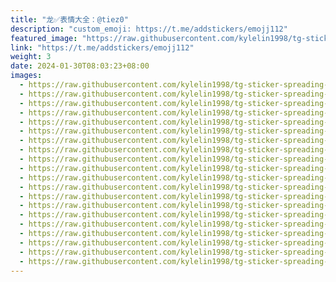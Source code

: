 ```yaml
---
title: "龙✅表情大全：@tiez0"
description: "custom_emoji: https://t.me/addstickers/emojj112"
featured_image: "https://raw.githubusercontent.com/kylelin1998/tg-sticker-spreading-worldwide-images/main/img/580b9995-f16a-41f0-84fe-3b9f40124bea.jpg"
link: "https://t.me/addstickers/emojj112"
weight: 3
date: 2024-01-30T08:03:23+08:00
images:
  - https://raw.githubusercontent.com/kylelin1998/tg-sticker-spreading-worldwide-images/main/img/580b9995-f16a-41f0-84fe-3b9f40124bea.jpg
  - https://raw.githubusercontent.com/kylelin1998/tg-sticker-spreading-worldwide-images/main/img/9868f571-c4f3-4e8b-a335-4a89aede8c50.jpg
  - https://raw.githubusercontent.com/kylelin1998/tg-sticker-spreading-worldwide-images/main/img/ec5d2816-8cc9-456e-ac97-fa971f8115b7.jpg
  - https://raw.githubusercontent.com/kylelin1998/tg-sticker-spreading-worldwide-images/main/img/d503a4c7-4872-448b-a9a6-33989c623ca2.jpg
  - https://raw.githubusercontent.com/kylelin1998/tg-sticker-spreading-worldwide-images/main/img/20bf3642-7dfb-4f89-8e55-807273bffa54.jpg
  - https://raw.githubusercontent.com/kylelin1998/tg-sticker-spreading-worldwide-images/main/img/f84f4c48-4e5a-4138-b92a-90adac342ed7.jpg
  - https://raw.githubusercontent.com/kylelin1998/tg-sticker-spreading-worldwide-images/main/img/fed3754a-a4ab-4bc3-b5a5-8cc181bc6074.jpg
  - https://raw.githubusercontent.com/kylelin1998/tg-sticker-spreading-worldwide-images/main/img/e0035b18-4f51-4949-b6d6-d0c04aef4063.jpg
  - https://raw.githubusercontent.com/kylelin1998/tg-sticker-spreading-worldwide-images/main/img/0f53d213-a57a-4ac5-8b59-0c0b138dec09.jpg
  - https://raw.githubusercontent.com/kylelin1998/tg-sticker-spreading-worldwide-images/main/img/98c22682-41d1-4af1-bf70-13e183baf14f.jpg
  - https://raw.githubusercontent.com/kylelin1998/tg-sticker-spreading-worldwide-images/main/img/a7d1d6a4-c0b8-43be-984d-694b6171c004.jpg
  - https://raw.githubusercontent.com/kylelin1998/tg-sticker-spreading-worldwide-images/main/img/01762237-026a-4e9d-a138-5daa77a3855e.jpg
  - https://raw.githubusercontent.com/kylelin1998/tg-sticker-spreading-worldwide-images/main/img/126c3ca5-43ea-4310-9026-d41f2ed02252.jpg
  - https://raw.githubusercontent.com/kylelin1998/tg-sticker-spreading-worldwide-images/main/img/c0703ac6-0ba0-4994-aefb-1401f7245e87.jpg
  - https://raw.githubusercontent.com/kylelin1998/tg-sticker-spreading-worldwide-images/main/img/2e6c5b8d-4cb3-46e4-a854-140113a53b5c.jpg
  - https://raw.githubusercontent.com/kylelin1998/tg-sticker-spreading-worldwide-images/main/img/9db982c1-c7aa-480b-b2ea-6f7902c7a264.jpg
  - https://raw.githubusercontent.com/kylelin1998/tg-sticker-spreading-worldwide-images/main/img/ab7f8c56-f174-4a30-9a7b-3b2759911bb7.jpg
  - https://raw.githubusercontent.com/kylelin1998/tg-sticker-spreading-worldwide-images/main/img/aa1072d7-7399-4c2f-8032-8cb1b0ac67d3.jpg
  - https://raw.githubusercontent.com/kylelin1998/tg-sticker-spreading-worldwide-images/main/img/2fb91db4-b9e5-4c82-933e-696f4fb29a6b.jpg
  - https://raw.githubusercontent.com/kylelin1998/tg-sticker-spreading-worldwide-images/main/img/61b84472-9449-4aa7-9971-30bdd9325c09.jpg
---
```

